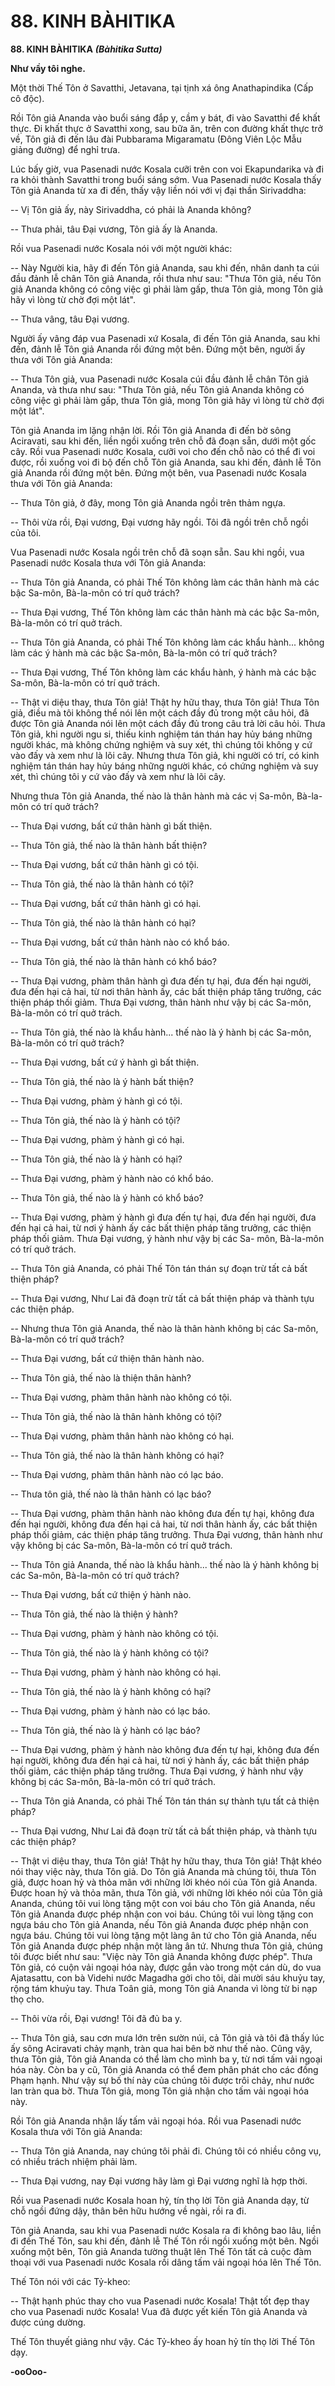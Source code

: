 # 88. KINH BÀHITIKA

**88. KINH BÀHITIKA**
***(Bàhitika Sutta)***

**Như vầy tôi nghe.**

Một thời Thế Tôn ở Savatthi, Jetavana, tại tịnh xá ông Anathapindika (Cấp cô độc).

Rồi Tôn giả Ananda vào buổi sáng đắp y, cầm y bát, đi vào Savatthi để khất thực. Ði khất thực ở
Savatthi xong, sau bữa ăn, trên con đường khất thực trở về, Tôn giả đi đến lâu đài Pubbarama
Migaramatu (Ðông Viên Lộc Mẫu giảng đường) để nghỉ trưa.

Lúc bấy giờ, vua Pasenadi nước Kosala cưỡi trên con voi Ekapundarika và đi ra khỏi thành Savatthi
trong buổi sáng sớm. Vua Pasenadi nước Kosala thấy Tôn giả Ananda từ xa đi đến, thấy vậy liền nói với
vị đại thần Sirivaddha:

-- Vị Tôn giả ấy, này Sirivaddha, có phải là Ananda không?

-- Thưa phải, tâu Ðại vương, Tôn giả ấy là Ananda.

Rồi vua Pasenadi nước Kosala nói với một người khác:

-- Này Người kia, hãy đi đến Tôn giả Ananda, sau khi đến, nhân danh ta cúi đầu đảnh lễ chân Tôn giả
Ananda, rồi thưa như sau: "Thưa Tôn giả, nếu Tôn giả Ananda không có công việc gì phải làm gấp, thưa
Tôn giả, mong Tôn giả hãy vì lòng từ chờ đợi một lát".

-- Thưa vâng, tâu Ðại vương.

Người ấy vâng đáp vua Pasenadi xứ Kosala, đi đến Tôn giả Ananda, sau khi đến, đảnh lễ Tôn giả
Ananda rồi đứng một bên. Ðứng một bên, người ấy thưa với Tôn giả Ananda:

-- Thưa Tôn giả, vua Pasenadi nước Kosala cúi đầu đảnh lễ chân Tôn giả Ananda, và thưa như sau:
"Thưa Tôn giả, nếu Tôn giả Ananda không có công việc gì phải làm gấp, thưa Tôn giả, mong Tôn giả
hãy vì lòng từ chờ đợi một lát".

Tôn giả Ananda im lặng nhận lời. Rồi Tôn giả Ananda đi đến bờ sông Aciravati, sau khi đến, liền ngồi
xuống trên chỗ đã đoạn sẵn, dưới một gốc cây. Rồi vua Pasenadi nước Kosala, cưỡi voi cho đến chỗ nào
có thể đi voi được, rồi xuống voi đi bộ đến chỗ Tôn giả Ananda, sau khi đến, đảnh lễ Tôn giả Ananda
rồi đứng một bên. Ðứng một bên, vua Pasenadi nước Kosala thưa với Tôn giả Ananda:

-- Thưa Tôn giả, ở đây, mong Tôn giả Ananda ngồi trên thảm ngựa.

-- Thôi vừa rồi, Ðại vương, Ðại vương hãy ngồi. Tôi đã ngồi trên chỗ ngồi của tôi.

Vua Pasenadi nước Kosala ngồi trên chỗ đã soạn sẵn. Sau khi ngồi, vua Pasenadi nước Kosala thưa với
Tôn giả Ananda:

-- Thưa Tôn giả Ananda, có phải Thế Tôn không làm các thân hành mà các bậc Sa-môn, Bà-la-môn có
trí quở trách?

-- Thưa Ðại vương, Thế Tôn không làm các thân hành mà các bậc Sa-môn, Bà-la-môn có trí quở trách.

-- Thưa Tôn giả Ananda, có phải Thế Tôn không làm các khẩu hành... không làm các ý hành mà các bậc
Sa-môn, Bà-la-môn có trí quở trách?

-- Thưa Ðại vương, Thế Tôn không làm các khẩu hành, ý hành mà các bậc Sa-môn, Bà-la-môn có trí
quở trách.

-- Thật vi diệu thay, thưa Tôn giả! Thật hy hữu thay, thưa Tôn giả! Thưa Tôn giả, điều mà tôi không thể
nói lên một cách đầy đủ trong một câu hỏi, đã được Tôn giả Ananda nói lên một cách đầy đủ trong câu
trả lời câu hỏi. Thưa Tôn giả, khi người ngu si, thiếu kinh nghiệm tán thán hay hủy báng những người
khác, mà không chứng nghiệm và suy xét, thì chúng tôi không y cứ vào đấy và xem như là lõi cây.
Nhưng thưa Tôn giả, khi người có trí, có kinh nghiệm tán thán hay hủy báng những người khác, có
chứng nghiệm và suy xét, thì chúng tôi y cứ vào đấy và xem như là lõi cây.

Nhưng thưa Tôn giả Ananda, thế nào là thân hành mà các vị Sa-môn, Bà-la-môn có trí quở trách?

-- Thưa Ðại vương, bất cứ thân hành gì bất thiện.

-- Thưa Tôn giả, thế nào là thân hành bất thiện?

-- Thưa Ðại vương, bất cứ thân hành gì có tội.

-- Thưa Tôn giả, thế nào là thân hành có tội?

-- Thưa Ðại vương, bất cứ thân hành gì có hại.

-- Thưa Tôn giả, thế nào là thân hành có hại?

-- Thưa Ðại vương, bất cứ thân hành nào có khổ báo.

-- Thưa Tôn giả, thế nào là thân hành có khổ báo?

-- Thưa Ðại vương, phàm thân hành gì đưa đến tự hại, đưa đến hại người, đưa đến hại cả hai, từ nơi thân
hành ấy, các bất thiện pháp tăng trưởng, các thiện pháp thối giảm. Thưa Ðại vương, thân hành như vậy
bị các Sa-môn, Bà-la-môn có trí quở trách.

-- Thưa Tôn giả, thế nào là khẩu hành... thế nào là ý hành bị các Sa-môn, Bà-la-môn có trí quở trách?

-- Thưa Ðại vương, bất cứ ý hành gì bất thiện.

-- Thưa Tôn giả, thế nào là ý hành bất thiện?

-- Thưa Ðại vương, phàm ý hành gì có tội.

-- Thưa Tôn giả, thế nào là ý hành có tội?

-- Thưa Ðại vương, phàm ý hành gì có hại.

-- Thưa Tôn giả, thế nào là ý hành có hại?

-- Thưa Ðại vương, phàm ý hành nào có khổ báo.

-- Thưa Tôn giả, thế nào là ý hành có khổ báo?

-- Thưa Ðại vương, phàm ý hành gì đưa đến tự hại, đưa đến hại người, đưa đến hại cả hai, từ nơi ý hành
ấy các bất thiện pháp tăng trưởng, các thiện pháp thối giảm. Thưa Ðại vương, ý hành như vậy bị các Sa-
môn, Bà-la-môn có trí quở trách.

-- Thưa Tôn giả Ananda, có phải Thế Tôn tán thán sự đoạn trừ tất cả bất thiện pháp?

-- Thưa Ðại vương, Như Lai đã đoạn trừ tất cả bất thiện pháp và thành tựu các thiện pháp.

-- Nhưng thưa Tôn giả Ananda, thế nào là thân hành không bị các Sa-môn, Bà-la-môn có trí quở trách?

-- Thưa Ðại vương, bất cứ thiện thân hành nào.

-- Thưa Tôn giả, thế nào là thiện thân hành?

-- Thưa Ðại vương, phàm thân hành nào không có tội.

-- Thưa Tôn giả, thế nào là thân hành không có tội?

-- Thưa Ðại vương, phàm thân hành nào không có hại.

-- Thưa Tôn giả, thế nào là thân hành không có hại?

-- Thưa Ðại vương, phàm thân hành nào có lạc báo.

-- Thưa tôn giả, thế nào là thân hành có lạc báo?

-- Thưa Ðại vương, phàm thân hành nào không đưa đến tự hại, không đưa đến hại người, không đưa đến
hại cả hai, từ nơi thân hành ấy, các bất thiện pháp thối giảm, các thiện pháp tăng trưởng. Thưa Ðại
vương, thân hành như vậy không bị các Sa-môn, Bà-la-môn có trí quở trách.

-- Thưa Tôn giả Ananda, thế nào là khẩu hành... thế nào là ý hành không bị các Sa-môn, Bà-la-môn có
trí quở trách?

-- Thưa Ðại vương, bất cứ thiện ý hành nào.

-- Thưa Tôn giả, thế nào là thiện ý hành?

-- Thưa Ðại vương, phàm ý hành nào không có tội.

-- Thưa Tôn giả, thế nào là ý hành không có tội?

-- Thưa Ðại vương, phàm ý hành nào không có hại.

-- Thưa Tôn giả, thế nào là ý hành không có hại?

-- Thưa Ðại vương, phàm ý hành nào có lạc báo.

-- Thưa Tôn giả, thế nào là ý hành có lạc báo?

-- Thưa Ðại vương, phàm ý hành nào không đưa đến tự hại, không đưa đến hại người, không đưa đến
hại cả hai, từ nơi ý hành ấy, các bất thiện pháp thối giảm, các thiện pháp tăng trưởng. Thưa Ðại vương, ý
hành như vậy không bị các Sa-môn, Bà-la-môn có trí quở trách.

-- Thưa Tôn giả Ananda, có phải Thế Tôn tán thán sự thành tựu tất cả thiện pháp?

-- Thưa Ðại vương, Như Lai đã đoạn trừ tất cả bất thiện pháp, và thành tựu các thiện pháp?

-- Thật vi diệu thay, thưa Tôn giả! Thật hy hữu thay, thưa Tôn giả! Thật khéo nói thay việc này, thưa
Tôn giả. Do Tôn giả Ananda mà chúng tôi, thưa Tôn giả, được hoan hỷ và thỏa mãn với những lời khéo
nói của Tôn giả Ananda. Ðược hoan hỷ và thỏa mãn, thưa Tôn giả, với những lời khéo nói của Tôn giả
Ananda, chúng tôi vui lòng tặng một con voi báu cho Tôn giả Ananda, nếu Tôn giả Ananda được phép
nhận con voi báu. Chúng tôi vui lòng tặng con ngựa báu cho Tôn giả Ananda, nếu Tôn giả Ananda được
phép nhận con ngựa báu. Chúng tôi vui lòng tặng một làng ân tứ cho Tôn giả Ananda, nếu Tôn giả
Ananda được phép nhận một làng ân tứ. Nhưng thưa Tôn giả, chúng tôi được biết như sau: "Việc này
Tôn giả Ananda không được phép". Thưa Tôn giả, có cuộn vải ngoại hóa này, được gắn vào trong một
cán dù, do vua Ajatasattu, con bà Videhi nước Magadha gởi cho tôi, dài mười sáu khuỷu tay, rộng tám
khuỷu tay. Thưa Toân giả, mong Tôn giả Ananda vì lòng từ bi nạp thọ cho.

-- Thôi vừa rồi, Ðại vương! Tôi đã đủ ba y.

-- Thưa Tôn giả, sau cơn mưa lớn trên sườn núi, cả Tôn giả và tôi đã thấy lúc ấy sông Aciravati chảy
mạnh, tràn qua hai bên bờ như thế nào. Cũng vậy, thưa Tôn giả, Tôn giả Ananda có thể làm cho mình ba
y, từ nơi tấm vải ngoại hóa này. Còn ba y cũ, Tôn giả Ananda có thể đem phân phát cho các đồng Phạm
hạnh. Như vậy sự bố thí này của chúng tôi được trôi chảy, như nước lan tràn qua bờ. Thưa Tôn giả,
mong Tôn giả nhận cho tấm vải ngoại hóa này.

Rồi Tôn giả Ananda nhận lấy tấm vải ngoại hóa. Rồi vua Pasenadi nước Kosala thưa với Tôn giả
Ananda:

-- Thưa Tôn giả Ananda, nay chúng tôi phải đi. Chúng tôi có nhiều công vụ, có nhiều trách nhiệm phải
làm.

-- Thưa Ðại vương, nay Ðại vương hãy làm gì Ðại vương nghĩ là hợp thời.

Rồi vua Pasenadi nước Kosala hoan hỷ, tín thọ lời Tôn giả Ananda dạy, từ chỗ ngồi đứng dậy, thân bên
hữu hướng về ngài, rồi ra đi.

Tôn giả Ananda, sau khi vua Pasenadi nước Kosala ra đi không bao lâu, liền đi đến Thế Tôn, sau khi
đến, đảnh lễ Thế Tôn rồi ngồi xuống một bên. Ngồi xuống một bên, Tôn giả Ananda tường thuật lên Thế
Tôn tất cả cuộc đàm thoại với vua Pasenadi nước Kosala rồi dâng tấm vải ngoại hóa lên Thế Tôn.

Thế Tôn nói với các Tỷ-kheo:

-- Thật hạnh phúc thay cho vua Pasenadi nước Kosala! Thật tốt đẹp thay cho vua Pasenadi nước Kosala!
Vua đã được yết kiến Tôn giả Ananda và được cúng dường.

Thế Tôn thuyết giảng như vậy. Các Tỷ-kheo ấy hoan hỷ tín thọ lời Thế Tôn dạy.

**-ooOoo-**


